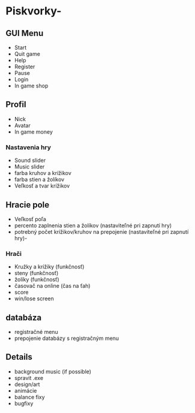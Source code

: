 # Piskvorky-
## GUI Menu
- Start
- Quit game
- Help
- Register
- Pause
- Login
- In game shop
## Profil
- Nick
- Avatar
- In game money
### Nastavenia hry
- Sound slider
- Music slider
- farba kruhov a krížikov
- farba stien a žolíkov
- Veľkosť a tvar krížikov
## Hracie pole
- Veľkosť poľa
- percento zaplnenia stien a žolíkov 
 (nastaviteľné pri zapnutí hry)
- potrebný počet krížikov/kruhov na prepojenie
 (nastaviteľné pri zapnutí hry)- 
### Hrači
- Kružky a krížiky
 (funkčnosť)
- steny
 (funkčnosť)
- žolíky
 (funkčnosť)
- časovač na online
 (čas na ťah)
- score
- win/lose screen
## databáza
- registračné menu
- prepojenie databázy s registračným menu
## Details
- background music (if possible)
- spravit .exe
- design/art
- animácie
- balance fixy
- bugfixy


